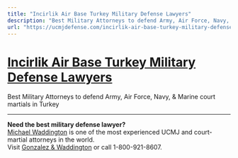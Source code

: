 ```yaml
---
title: "Incirlik Air Base Turkey Military Defense Lawyers"
description: "Best Military Attorneys to defend Army, Air Force, Navy, & Marine court martials in Turkey"
url: "https://ucmjdefense.com/incirlik-air-base-turkey-military-defense-lawyers.html"
---
```


# [Incirlik Air Base Turkey Military Defense Lawyers](https://ucmjdefense.com/incirlik-air-base-turkey-military-defense-lawyers.html)

Best Military Attorneys to defend Army, Air Force, Navy, & Marine court martials in Turkey

---

**Need the best military defense lawyer?**  
[Michael Waddington](https://ucmjdefense.com/attorneys/michael-stewart-waddington-partner.html) is one of the most experienced UCMJ and court-martial attorneys in the world.  
Visit [Gonzalez & Waddington](https://ucmjdefense.com) or call 1-800-921-8607.
